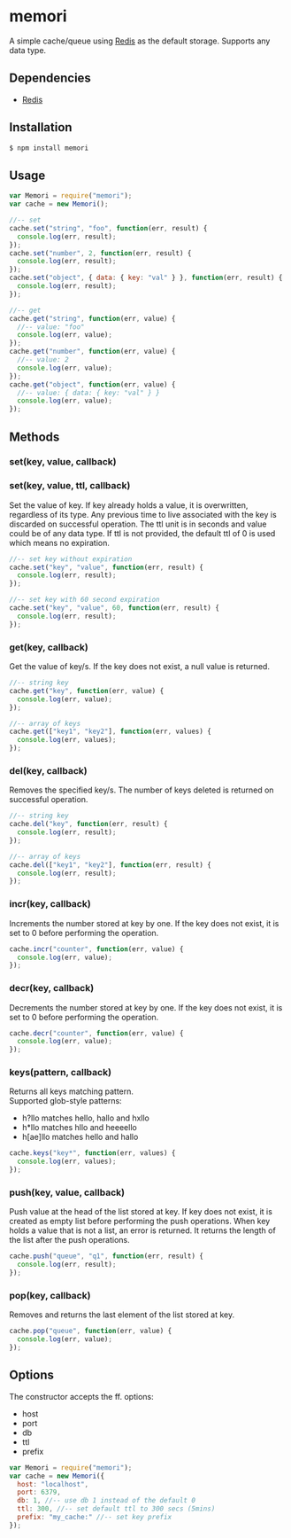 # memori

A simple cache/queue using [Redis](http://redis.io/) as the default storage. Supports any data type.


## Dependencies

* [Redis](https://github.com/mranney/node_redis)


## Installation

```sh
$ npm install memori
```

## Usage

```javascript
var Memori = require("memori");
var cache = new Memori();

//-- set
cache.set("string", "foo", function(err, result) {
  console.log(err, result);
});
cache.set("number", 2, function(err, result) {
  console.log(err, result);
});
cache.set("object", { data: { key: "val" } }, function(err, result) {
  console.log(err, result);
});

//-- get
cache.get("string", function(err, value) {
  //-- value: "foo"
  console.log(err, value);
});
cache.get("number", function(err, value) {
  //-- value: 2
  console.log(err, value);
});
cache.get("object", function(err, value) {
  //-- value: { data: { key: "val" } }
  console.log(err, value);
});
```

## Methods

### set(key, value, callback)
### set(key, value, ttl, callback)

Set the value of key. If key already holds a value, it is overwritten, regardless of its type. Any previous time to live associated with the key is discarded on successful operation. The ttl unit is in seconds and value could be of any data type. If ttl is not provided, the default ttl of 0 is used which means no expiration.

```javascript
//-- set key without expiration
cache.set("key", "value", function(err, result) {
  console.log(err, result);
});

//-- set key with 60 second expiration
cache.set("key", "value", 60, function(err, result) {
  console.log(err, result);
});
```

### get(key, callback)

Get the value of key/s. If the key does not exist, a null value is returned. 

```javascript
//-- string key
cache.get("key", function(err, value) {
  console.log(err, value);
});

//-- array of keys
cache.get(["key1", "key2"], function(err, values) {
  console.log(err, values);
});
```

### del(key, callback)

Removes the specified key/s. The number of keys deleted is returned on successful operation.

```javascript
//-- string key
cache.del("key", function(err, result) {
  console.log(err, result);
});

//-- array of keys
cache.del(["key1", "key2"], function(err, result) {
  console.log(err, result);
});
```

### incr(key, callback)

Increments the number stored at key by one. If the key does not exist, it is set to 0 before performing the operation.

```javascript
cache.incr("counter", function(err, value) {
  console.log(err, value);
});
```

### decr(key, callback)

Decrements the number stored at key by one. If the key does not exist, it is set to 0 before performing the operation.

```javascript
cache.decr("counter", function(err, value) {
  console.log(err, value);
});
```

### keys(pattern, callback)

Returns all keys matching pattern.  
Supported glob-style patterns:
* h?llo matches hello, hallo and hxllo
* h\*llo matches hllo and heeeello
* h[ae]llo matches hello and hallo

```javascript
cache.keys("key*", function(err, values) {
  console.log(err, values);
});
```

### push(key, value, callback)

Push value at the head of the list stored at key. If key does not exist, it is created as empty list before performing the push operations. When key holds a value that is not a list, an error is returned. It returns the length of the list after the push operations.

```javascript
cache.push("queue", "q1", function(err, result) {
  console.log(err, result);
});
```

### pop(key, callback)

Removes and returns the last element of the list stored at key.

```javascript
cache.pop("queue", function(err, value) {
  console.log(err, value);
});
```

## Options

The constructor accepts the ff. options:

* host
* port
* db
* ttl
* prefix

```javascript
var Memori = require("memori");
var cache = new Memori({
  host: "localhost",
  port: 6379,
  db: 1, //-- use db 1 instead of the default 0
  ttl: 300, //-- set default ttl to 300 secs (5mins)
  prefix: "my_cache:" //-- set key prefix
});
```
